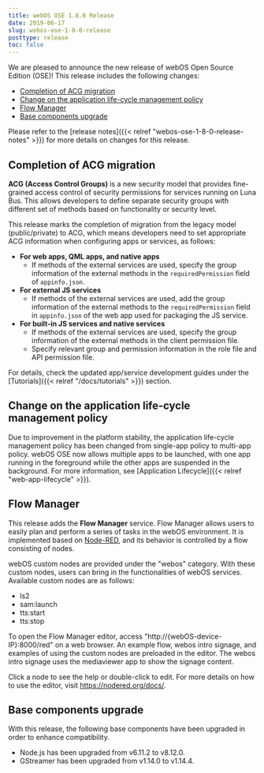```yaml
---
title: webOS OSE 1.8.0 Release
date: 2019-06-17
slug: webos-ose-1-8-0-release
posttype: release
toc: false
---
```


We are pleased to announce the new release of webOS Open Source Edition (OSE)! This release includes the following changes:

* [Completion of ACG migration](#completion-of-acg-migration)
* [Change on the application life-cycle management policy](#change-on-the-application-life-cycle-management-policy)
* [Flow Manager](#flow-manager)
* [Base components upgrade](#base-components-upgrade)

Please refer to the [release notes]({{< relref "webos-ose-1-8-0-release-notes" >}}) for more details on changes for this release.

## Completion of ACG migration

**ACG (Access Control Groups)** is a new security model that provides fine-grained access control of security permissions for services running on Luna Bus. This allows developers to define separate security groups with different set of methods based on functionality or security level.

This release marks the completion of migration from the legacy model (public/private) to ACG, which means developers need to set appropriate ACG information when configuring apps or services, as follows:

* **For web apps, QML apps, and native apps**
    * If methods of the external services are used, specify the group information of the external methods in the `requiredPermission` field of `appinfo.json`.
* **For external JS services**
    * If methods of the external services are used, add the group information of the external methods to the `requiredPermission` field in `appinfo.json` of the web app used for packaging the JS service.
* **For built-in JS services and native services**
    * If methods of the external services are used, specify the group information of the external methods in the client permission file.
    * Specify relevant group and permission information in the role file and API permission file.

For details, check the updated app/service development guides under the [Tutorials]({{< relref "/docs/tutorials" >}}) section.

## Change on the application life-cycle management policy

Due to improvement in the platform stability, the application life-cycle management policy has been changed from single-app policy to multi-app policy. webOS OSE now allows multiple apps to be launched, with one app running in the foreground while the other apps are suspended in the background. For more information, see [Application Lifecycle]({{< relref "web-app-lifecycle" >}}).

## Flow Manager

This release adds the **Flow Manager** service. Flow Manager allows users to easily plan and perform a series of tasks in the webOS environment. It is implemented based on [Node-RED](https://nodered.org), and its behavior is controlled by a flow consisting of nodes.

webOS custom nodes are provided under the "webos" category. With these custom nodes, users can bring in the functionalities of webOS services. Available custom nodes are as follows:

* ls2
* sam:launch
* tts:start
* tts:stop

To open the Flow Manager editor, access "http://{webOS-device-IP}:8000/red" on a web browser. An example flow, webos intro signage, and examples of using the custom nodes are preloaded in the editor. The webos intro signage uses the mediaviewer app to show the signage content.

Click a node to see the help or double-click to edit. For more details on how to use the editor, visit https://nodered.org/docs/.

## Base components upgrade

With this release, the following base components have been upgraded in order to enhance compatibility.

* Node.js has been upgraded from v6.11.2 to v8.12.0.
* GStreamer has been upgraded from v1.14.0 to v1.14.4.
